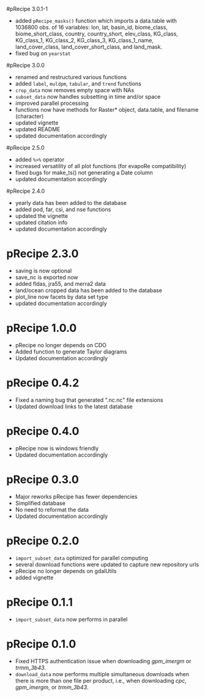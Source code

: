 #pRecipe 3.0.1-1
* added `pRecipe_masks()` function which imports a data.table with 1036800 obs. of 16 variables: lon, lat, basin_id, biome_class, biome_short_class, country, country_short, elev_class, KG_class, KG_class_1, KG_class_2, KG_class_3, KG_class_1_name, land_cover_class, land_cover_short_class, and land_mask.
* fixed bug on `yearstat`

#pRecipe 3.0.0
* renamed and restructured various functions
* added `label`, `muldpm`, `tabular`, and `trend` functions
* `crop_data` now removes empty space with NAs
* `subset_data` now handles subsetting in time and/or space
* improved parallel processing
* functions now have methods for Raster* object, data.table, and filename (character)
* updated vignette
* updated README
* updated documentation accordingly

#pRecipe 2.5.0
* added `%>%` operator
* increased versatility of all plot functions (for evapoRe compatibility)
* fixed bugs for make_ts() not generating a Date column
* updated documentation accordingly

#pRecipe 2.4.0

* yearly data has been added to the database
* added pod, far, csi, and nse functions
* updated the vignette
* updated citation info
* updated documentation accordingly

# pRecipe 2.3.0

* saving is now optional
* save_nc is exported now
* added fldas, jra55, and merra2 data
* land/ocean cropped data has been added to the database
* plot_line now facets by data set type
* updated documentation accordingly

# pRecipe 1.0.0

* pRecipe no longer depends on CDO
* Added function to generate Taylor diagrams
* Updated documentation accordingly

# pRecipe 0.4.2

* Fixed a naming bug that generated ".nc.nc" file extensions
* Updated download links to the latest database

# pRecipe 0.4.0

* pRecipe now is windows friendly
* Updated documentation accordingly

# pRecipe 0.3.0

* Major reworks pRecipe has fewer dependencies
* Simplified database
* No need to reformat the data
* Updated documentation accordingly

# pRecipe 0.2.0

* `import_subset_data` optimized for parallel computing
* several download functions were updated to capture new repository urls
* pRecipe no longer depends on gdalUtils
* added vignette

# pRecipe 0.1.1

* `import_subset_data` now performs in parallel

# pRecipe 0.1.0

* Fixed HTTPS authentication issue when downloading *gpm_imergm* or *trmm_3b43*.
* `download_data` now performs multiple simultaneous downloads when there is more than one file per product, i.e., when downloading *cpc*, *gpm_imergm*, or *trmm_3b43*.